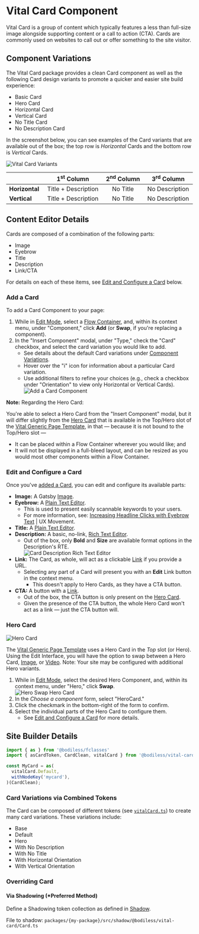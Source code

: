# Vital Card Component

Vital Card is a group of content which typically features a less than full-size image alongside
supporting content or a call to action (CTA). Cards are commonly used on websites to call out or
offer something to the site visitor.

## Component Variations

The Vital Card package provides a clean Card component as well as the following Card design variants
to promote a quicker and easier site build experience:

- Basic Card
- Hero Card
- Horizontal Card
- Vertical Card
- No Title Card
- No Description Card

In the screenshot below, you can see examples of the Card variants that are available out of the
box; the top row is _Horizontal_ Cards and the bottom row is _Vertical_ Cards.

![Vital Card Variants](./assets/CardVariants.jpg)

<!-- Center the table, to make relation with Card Variants image more clear. -->
<style>
  table {
    margin: 0px auto !important;
    display: table !important;
  }
</style>

|                | 1<sup>st</sup> Column | 2<sup>nd</sup> Column | 3<sup>rd</sup> Column |
| -------------- |:---------------------:|:---------------------:|:---------------------:|
| **Horizontal** | Title + Description   | No Title              | No Description        |
| **Vertical**   | Title + Description   | No Title              | No Description        |

## Content Editor Details

Cards are composed of a combination of the following parts:

- Image
- Eyebrow
- Title
- Description
- Link/CTA

For details on each of these items, see [Edit and Configure a Card](#edit-and-configure-a-card)
below.

### Add a Card

To add a Card Component to your page:

01. While in [Edit Mode](/ContenteditorUserGuide/#edit-mode), select a [Flow
    Container](/Components/FlowContainer/), and, within its context menu, under "Component," click
    **Add** (or **Swap**, if you're replacing a component).
01. In the "Insert Component" modal, under "Type," check the "Card" checkbox, and select the card
    variation you would like to add.
    - See details about the default Card variations under [Component
      Variations](#component-variations).
    - Hover over the "i" icon for information about a particular Card variation.
    - Use additional filters to refine your choices (e.g., check a checkbox under "Orientation" to
      view only Horizontal or Vertical Cards).  
    ![Add a Card Component](./assets/AddCardComponent.jpg)

<!-- Inlining HTML to add multi-line info block with unordered list. -->
<div class="warn">
  <strong>Note:</strong> Regarding the Hero Card:

  You're able to select a Hero Card from the "Insert Component" modal, but it will differ slightly
  from the [Hero Card](#hero-card) that is available in the Top/Hero slot of the [Vital Generic Page
  Template](../VitalTemplates/Generic), in that — because it is not bound to the Top/Hero slot —

  - It can be placed within a Flow Container wherever you would like; and
  - It will not be displayed in a full-bleed layout, and can be resized as you would most other
    components within a Flow Container.

</div>

### Edit and Configure a Card

Once you've [added a Card](#add-a-card), you can edit and configure its available parts:

- **Image:** A Gatsby [Image](../VitalImage/).
- **Eyebrow:** A [Plain Text Editor](../VitalEditors/PlainEditor).
  - This is used to present easily scannable keywords to your users.
  - For more information, see: [Increasing Headline Clicks with Eyebrow
    Text](https://uxmovement.com/content/increasing-headline-clicks-with-eyebrow-text/
    ':target=_blank') | UX Movement.
- **Title:** A [Plain Text Editor](../VitalEditors/PlainEditor).
- **Description:** A basic, no-link, [Rich Text Editor](../VitalEditors/RTE_Editor).
  - Out of the box, only **Bold** and **Size** are available format options in the Description's
    RTE.  
    ![Card Description Rich Text Editor](./assets/CardDescriptionRTE.jpg ':size=125')
- **Link:** The Card, as whole, will act as a clickable [Link](../VitalLink) if you provide a URL.
  - Selecting any part of a Card will present you with an **Edit** Link button in the context menu.
    - This doesn't apply to Hero Cards, as they have a CTA button.
- **CTA:** A button with a [Link](../VitalLink).
  - Out of the box, the CTA button is only present on the [Hero Card](#hero-card).
  - Given the presence of the CTA button, the whole Hero Card won't act as a link — just the CTA
    button will.

### Hero Card

![Hero Card](./assets/HeroCard.jpg)

The [Vital Generic Page Template](../VitalTemplates/Generic) uses a Hero Card in the _Top_ slot (or
Hero). Using the Edit Interface, you will have the option to swap between a Hero Card,
[Image](../VitalImage/#hero-image), or [Video](../VitalYouTube/#hero-image). Note: Your site may be
configured with additional Hero variants.

01. While in [Edit Mode](/ContenteditorUserGuide/#edit-mode), select the desired Hero Component,
    and, within its context menu, under "Hero," click **Swap**.  
    ![Hero Swap Hero Card](./assets/HeroSwapHeroCard.jpg ':size=292')
01. In the _Choose a component_ form, select "HeroCard."
01. Click the checkmark in the bottom-right of the form to confirm.
01. Select the individual parts of the Hero Card to configure them.
    - See [Edit and Configure a Card](#edit-and-configure-a-card) for more details.

## Site Builder Details

```js
import { as } from '@bodiless/fclasses'
import { asCardToken, CardClean, vitalCard } from '@bodiless/vital-card';

const MyCard = as(
  vitalCard.Default,
  withNodeKey('mycard'),
)(CardClean);
```

### Card Variations via Combined Tokens

The Card can be composed of different tokens (see
[`vitalCard.ts`](https://github.com/johnsonandjohnson/Bodiless-JS/blob/main/packages/vital-card/src/components/Card/tokens/vitalCard.ts
':target=_blank')) to create many card variations. These variations include:

- Base
- Default
- Hero
- With No Description
- With No Title
- With Horizontal Orientation
- With Vertical Orientation

### Overriding Card

#### Via Shadowing (*Preferred Method)

Define a Shadowing token collection as defined in [Shadow](../VitalElements/Shadow).

File to shadow: `packages/{my-package}/src/shadow/@bodiless/vital-card/Card.ts`
